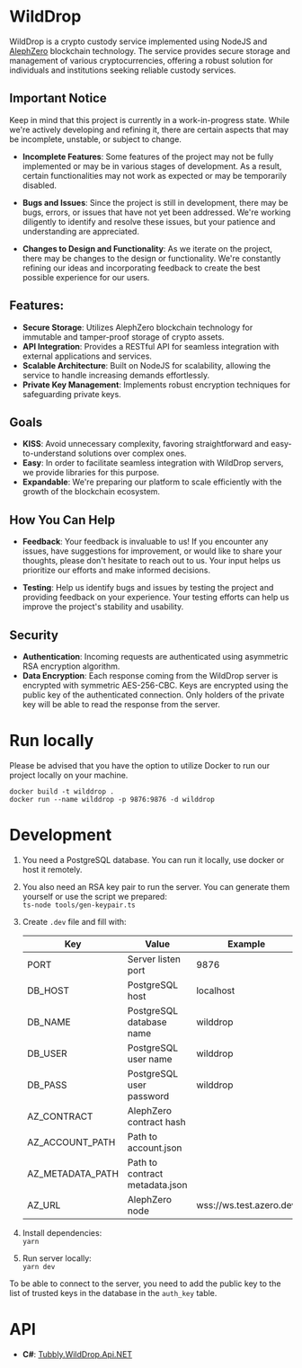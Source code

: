 # **WildDrop**

WildDrop is a crypto custody service implemented using NodeJS and [AlephZero](https://alephzero.org/) blockchain technology. The service provides secure storage and management of various cryptocurrencies, offering a robust solution for individuals and institutions seeking reliable custody services.

## Important Notice

Keep in mind that this project is currently in a work-in-progress state. While we're actively developing and refining it, there are certain aspects that may be incomplete, unstable, or subject to change.

- **Incomplete Features**: Some features of the project may not be fully implemented or may be in various stages of development. As a result, certain functionalities may not work as expected or may be temporarily disabled.

- **Bugs and Issues**: Since the project is still in development, there may be bugs, errors, or issues that have not yet been addressed. We're working diligently to identify and resolve these issues, but your patience and understanding are appreciated.

- **Changes to Design and Functionality**: As we iterate on the project, there may be changes to the design or functionality. We're constantly refining our ideas and incorporating feedback to create the best possible experience for our users.

## Features:

- **Secure Storage**: Utilizes AlephZero blockchain technology for immutable and tamper-proof storage of crypto assets.
- **API Integration**: Provides a RESTful API for seamless integration with external applications and services.
- **Scalable Architecture**: Built on NodeJS for scalability, allowing the service to handle increasing demands effortlessly.
- **Private Key Management**: Implements robust encryption techniques for safeguarding private keys.

## Goals

- **KISS**: Avoid unnecessary complexity, favoring straightforward and easy-to-understand solutions over complex ones.
- **Easy**: In order to facilitate seamless integration with WildDrop servers, we provide libraries for this purpose.
- **Expandable**: We're preparing our platform to scale efficiently with the growth of the blockchain ecosystem.

## How You Can Help

- **Feedback**: Your feedback is invaluable to us! If you encounter any issues, have suggestions for improvement, or would like to share your thoughts, please don't hesitate to reach out to us. Your input helps us prioritize our efforts and make informed decisions.

- **Testing**: Help us identify bugs and issues by testing the project and providing feedback on your experience. Your testing efforts can help us improve the project's stability and usability.

## Security

- **Authentication**: Incoming requests are authenticated using asymmetric RSA encryption algorithm.
- **Data Encryption**: Each response coming from the WildDrop server is encrypted with symmetric AES-256-CBC. Keys are encrypted using the public key of the authenticated connection. Only holders of the private key will be able to read the response from the server.

# Run locally

Please be advised that you have the option to utilize Docker to run our project locally on your machine.

`docker build -t wilddrop .`  
`docker run --name wilddrop -p 9876:9876 -d wilddrop`

# Development

1. You need a PostgreSQL database. You can run it locally, use docker or host it remotely.
2. You also need an RSA key pair to run the server. You can generate them yourself or use the script we prepared:  
   `ts-node tools/gen-keypair.ts`
3. Create `.dev` file and fill with:

   | Key              | Value                          | Example                 |
   | ---------------- | ------------------------------ | ----------------------- |
   | PORT             | Server listen port             | 9876                    |
   | DB_HOST          | PostgreSQL host                | localhost               |
   | DB_NAME          | PostgreSQL database name       | wilddrop                |
   | DB_USER          | PostgreSQL user name           | wilddrop                |
   | DB_PASS          | PostgreSQL user password       | wilddrop                |
   | AZ_CONTRACT      | AlephZero contract hash        |                         |
   | AZ_ACCOUNT_PATH  | Path to account.json           |                         |
   | AZ_METADATA_PATH | Path to contract metadata.json |                         |
   | AZ_URL           | AlephZero node                 | wss://ws.test.azero.dev |

4. Install dependencies:  
   `yarn`
5. Run server locally:  
   `yarn dev`

To be able to connect to the server, you need to add the public key to the list of trusted keys in the database in the `auth_key` table.

# API

- **C#**: [Tubbly.WildDrop.Api.NET](https://github.com/Tam-Labs/Tubbly.WildDrop.Api.NET)
